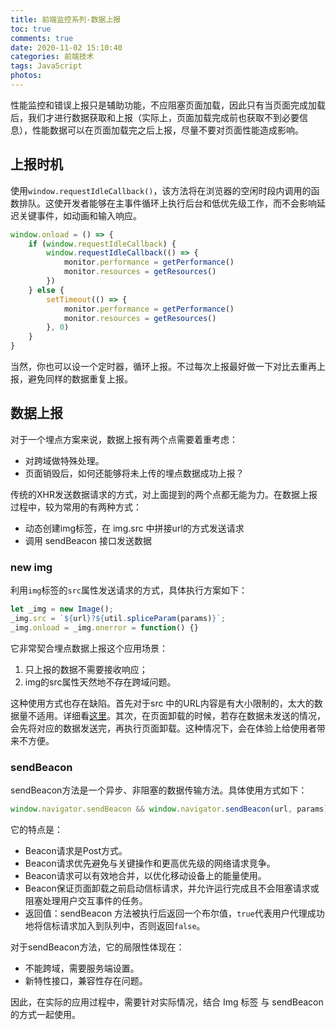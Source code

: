 ```yaml
---
title: 前端监控系列-数据上报
toc: true
comments: true
date: 2020-11-02 15:10:40
categories: 前端技术
tags: JavaScript
photos:
---
```


性能监控和错误上报只是辅助功能，不应阻塞页面加载，因此只有当页面完成加载后，我们才进行数据获取和上报（实际上，页面加载完成前也获取不到必要信息），性能数据可以在页面加载完之后上报，尽量不要对页面性能造成影响。

<!--more-->

## 上报时机


使用`window.requestIdleCallback()`，该方法将在浏览器的空闲时段内调用的函数排队。这使开发者能够在主事件循环上执行后台和低优先级工作，而不会影响延迟关键事件，如动画和输入响应。


```js
window.onload = () => { 
    if (window.requestIdleCallback) {
        window.requestIdleCallback(() => {
            monitor.performance = getPerformance()
            monitor.resources = getResources()
        })
    } else {
        setTimeout(() => {
            monitor.performance = getPerformance()
            monitor.resources = getResources()
        }, 0)
    }
}
```


当然，你也可以设一个定时器，循环上报。不过每次上报最好做一下对比去重再上报，避免同样的数据重复上报。


## 数据上报


对于一个埋点方案来说，数据上报有两个点需要着重考虑：

- 对跨域做特殊处理。
- 页面销毁后，如何还能够将未上传的埋点数据成功上报？

传统的XHR发送数据请求的方式，对上面提到的两个点都无能为力。在数据上报过程中，较为常用的有两种方式：

- 动态创建img标签，在 img.src 中拼接url的方式发送请求
- 调用 sendBeacon 接口发送数据



### new img


利用`img`标签的`src`属性发送请求的方式，具体执行方案如下：


```javascript
let _img = new Image();
_img.src = `${url}?${util.spliceParam(params)}`;
_img.onload = _img.onerror = function() {}
```


它非常契合埋点数据上报这个应用场景：


1. 只上报的数据不需要接收响应；
1. img的src属性天然地不存在跨域问题。



这种使用方式也存在缺陷。首先对于src 中的URL内容是有大小限制的，太大的数据量不适用。详细看[这里](https://stackoverflow.com/questions/417142/what-is-the-maximum-length-of-a-url-in-different-browsers/417184#417184)。其次，在页面卸载的时候，若存在数据未发送的情况，会先将对应的数据发送完，再执行页面卸载。这种情况下，会在体验上给使用者带来不方便。


### sendBeacon


sendBeacon方法是一个异步、非阻塞的数据传输方法。具体使用方式如下：


```javascript
window.navigator.sendBeacon && window.navigator.sendBeacon(url, params)
```


它的特点是：

- Beacon请求是Post方式。
- Beacon请求优先避免与关键操作和更高优先级的网络请求竞争。
- Beacon请求可以有效地合并，以优化移动设备上的能量使用。
- Beacon保证页面卸载之前启动信标请求，并允许运行完成且不会阻塞请求或阻塞处理用户交互事件的任务。
- 返回值：sendBeacon 方法被执行后返回一个布尔值，`true`代表用户代理成功地将信标请求加入到队列中，否则返回`false`。



对于sendBeacon方法，它的局限性体现在：

- 不能跨域，需要服务端设置。
- 新特性接口，兼容性存在问题。



因此，在实际的应用过程中，需要针对实际情况，结合 Img 标签 与 sendBeacon 的方式一起使用。




